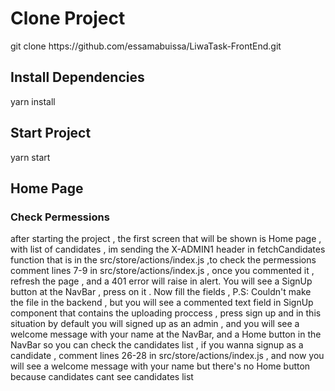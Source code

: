 <h1>Clone Project</h1>
<text>git clone https://github.com/essamabuissa/LiwaTask-FrontEnd.git</text>
<h2>Install Dependencies</h2>
<text>yarn install</text>
<h2>Start Project</h3>
<text>yarn start</text>
<h2>Home Page</h3>
<h3>Check Permessions </h3>
<text>after starting the project , the first screen that will be shown is Home page , with list of candidates , im sending the X-ADMIN1 header in fetchCandidates function that is in the src/store/actions/index.js ,to check the permessions comment lines 7-9 in src/store/actions/index.js , once you commented it ,  refresh the page , and a 401 error will raise in alert. </text>
<text> You will see a SignUp button at the NavBar , press on it . </text>
<text> Now fill the fields , P.S: Couldn't make the file in the backend , but you will see a commented text field in SignUp component that contains the uploading proccess , press sign up and in this situation by default  you will signed up as an admin , and you will see a welcome message with your name at the NavBar, and a Home button in the NavBar so you can check the candidates list , if you wanna signup as a candidate , comment lines 26-28 in src/store/actions/index.js , and now you will see a welcome message with your name but there's no Home button because candidates cant see candidates list </text>
